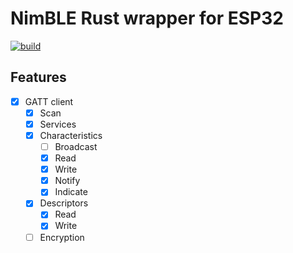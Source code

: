 # NimBLE Rust wrapper for ESP32
[![build](https://github.com/taks/esp32-nimble/actions/workflows/ci.yml/badge.svg)](https://github.com/taks/esp32-nimble/actions/workflows/ci.yml)


## Features
- [x] GATT client
  - [x] Scan
  - [x] Services
  - [x] Characteristics
    - [ ] Broadcast
    - [x] Read
    - [x] Write
    - [x] Notify
    - [x] Indicate
  - [x] Descriptors
    - [x] Read
    - [x] Write
  - [ ] Encryption
